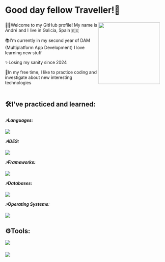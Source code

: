 <h1 align="left">Good day fellow Traveller!👋</h1>

###

<!--  <img align="right" height="200" weight="200" src="https://github.com/user-attachments/assets/920a1cc0-e4db-402b-8c03-1c016e46b680" /> -->
<img align="right" height="200" weight="200" src="https://github.com/user-attachments/assets/c426d674-9546-492b-ad3f-090ffb964f4d" />


###

<p align="left">👩‍💻Welcome to my GitHub profile! My name is André and I live in Galicia, Spain &#127466;&#127480;<br></p>
<p align="left">📚I'm currently in my second year of DAM (Multiplatform App Development) I love learning new stuff <br></p>
<p align="left">✨Losing my sanity since 2024<br></p>
<p align="left">👀In my free time, I like to practice coding and investigate about new interesting technologies<br><br></p>

###

<h2 align="left">🛠I've practiced and learned:</h2>

###

<p align="left"><b><i>⚡Languages:</i></b></p>
<img src="https://skillicons.dev/icons?i=html,css,java,xml" />
<p align="left"><b><i>⚡IDES:</i></b></p>
<img src="https://skillicons.dev/icons?i=idea,visualstudio" />
<p align="left"><b><i>⚡Frameworks:</i></b></p>
<img src="https://skillicons.dev/icons?i=bootstrap" />
<p align="left"><b><i>⚡Databases:</i></b></p>
<img src="https://skillicons.dev/icons?i=mysql"/>
<p align="left"><b><i>⚡Operating Systems:</i></b></p>
<img src="https://skillicons.dev/icons?i=ubuntu,mint,"/>

###

<h2 align="left">⚙Tools:</h2>
<img src="https://skillicons.dev/icons?i=github,linux,wordpress" />

###

<div align="left">
  <img src="https://profile-counter.glitch.me/Welshixu/count.svg?"  />
</div>

###
